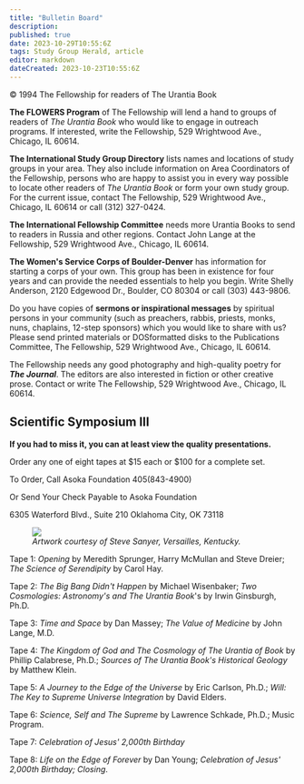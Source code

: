 ```yaml
---
title: "Bulletin Board"
description: 
published: true
date: 2023-10-29T10:55:6Z
tags: Study Group Herald, article
editor: markdown
dateCreated: 2023-10-23T10:55:6Z
---
```


<p class="v-card v-sheet theme--light gray lighten-3 px-2">© 1994 The Fellowship for readers of The Urantia Book</p>

**The FLOWERS Program** of The Fellowship will lend a hand to groups of readers of _The Urantia Book_ who would like to engage in outreach programs. If interested, write the Fellowship, 529 Wrightwood Ave., Chicago, IL 60614.

**The International Study Group Directory** lists names and locations of study groups in your area. They also include information on Area Coordinators of the Fellowship, persons who are happy to assist you in every way possible to locate other readers of _The Urantia Book_ or form your own study group. For the current issue, contact The Fellowship, 529 Wrightwood Ave., Chicago, IL 60614 or call (312) 327-0424.

**The International Fellowship Committee** needs more Urantia Books to send to readers in Russia and other regions. Contact John Lange at the Fellowship, 529 Wrightwood Ave., Chicago, IL 60614.

**The Women's Service Corps of Boulder-Denver** has information for starting a corps of your own. This group has been in existence for four years and can provide the needed essentials to help you begin. Write Shelly Anderson, 2120 Edgewood Dr., Boulder, CO 80304 or call (303) 443-9806.

Do you have copies of **sermons or inspirational messages** by spiritual persons in your community (such as preachers, rabbis, priests, monks, nuns, chaplains, 12-step sponsors) which you would like to share with us? Please send printed materials or DOSformatted disks to the Publications Committee, The Fellowship, 529 Wrightwood Ave., Chicago, IL 60614.

The Fellowship needs any good photography and high-quality poetry for ***The Journal***. The editors are also interested in fiction or other creative prose. Contact or write The Fellowship, 529 Wrightwood Ave., Chicago, IL 60614.

## Scientific Symposium III

**If you had to miss it, you can at least view the quality presentations.**

Order any one of eight tapes at \$15 each or \$100 for a complete set.

To Order, Call Asoka Foundation 405(843-4900)

Or Send Your Check Payable to Asoka Foundation

6305 Waterford Blvd., Suite 210 Oklahoma City, OK 73118

<figure id="Figure_1" class="image urantiapedia">
<img src="/image/article/Study_Group_Herald/Artwork_Steve_Sawyer.jpg">
<figcaption><em>Artwork courtesy of Steve Sanyer, Versailles, Kentucky.</em></figcaption>
</figure>


Tape 1: _Opening_ by Meredith Sprunger, Harry McMullan and Steve Dreier; _The Science of Serendipity_ by Carol Hay.

Tape 2: _The Big Bang Didn't Happen_ by Michael Wisenbaker; _Two Cosmologies: Astronomy's and The Urantia Book_'s by Irwin Ginsburgh, Ph.D.

Tape 3: _Time and Space_ by Dan Massey; _The Value of Medicine_ by John Lange, M.D.

Tape 4: _The Kingdom of God and The Cosmology of The Urantia of Book_ by Phillip Calabrese, Ph.D.; _Sources of The Urantia Book's Historical Geology_ by Matthew Klein.

Tape 5: _A Journey to the Edge of the Universe_ by Eric Carlson, Ph.D.; _Will: The Key to Supreme Universe Integration_ by David Elders.

Tape 6: _Science, Self and The Supreme_ by Lawrence Schkade, Ph.D.; Music Program.

Tape 7: _Celebration of Jesus' 2,000th Birthday_

Tape 8: _Life on the Edge of Forever_ by Dan Young; _Celebration of Jesus' 2,000th Birthday; Closing_.